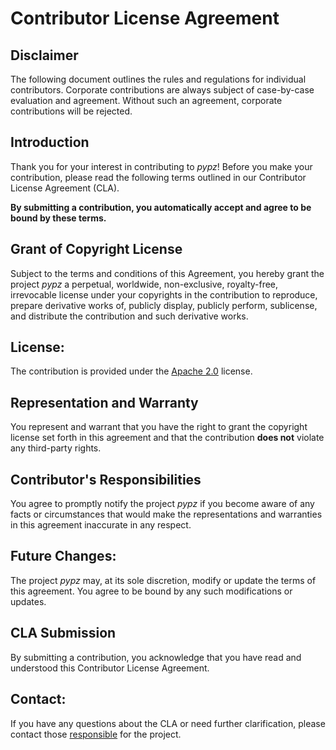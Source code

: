 # Contributor License Agreement

## Disclaimer

The following document outlines the rules and regulations for individual contributors.
Corporate contributions are always subject of case-by-case evaluation and agreement.
Without such an agreement, corporate contributions will be rejected.

## Introduction

Thank you for your interest in contributing to *pypz*! 
Before you make your contribution, please read the following terms 
outlined in our Contributor License Agreement (CLA). 

**By submitting a contribution, you automatically accept and agree 
to be bound by these terms.**

## Grant of Copyright License

Subject to the terms and conditions of this Agreement, you hereby 
grant the project *pypz* a perpetual, worldwide, non-exclusive, royalty-free, 
irrevocable license under your copyrights in the contribution to 
reproduce, prepare derivative works of, publicly display, 
publicly perform, sublicense, and distribute the contribution 
and such derivative works.

## License:

The contribution is provided under the 
[Apache 2.0](http://www.apache.org/licenses/LICENSE-2.0) license.

## Representation and Warranty

You represent and warrant that you have the right to grant the copyright 
license set forth in this agreement and that the contribution **does not** 
violate any third-party rights.

## Contributor's Responsibilities

You agree to promptly notify the project *pypz* if you become aware 
of any facts or circumstances that would make the representations and 
warranties in this agreement inaccurate in any respect.

## Future Changes:

The project *pypz* may, at its sole discretion, modify or update the 
terms of this agreement. You agree to be bound by any such modifications 
or updates.

## CLA Submission

By submitting a contribution, you acknowledge that you have read and 
understood this Contributor License Agreement.

## Contact:

If you have any questions about the CLA or need further clarification, 
please contact those [responsible](https://groups.google.com/g/pypz/about) 
for the project.
